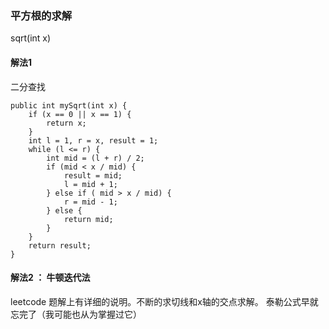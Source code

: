 ### 平方根的求解
sqrt(int x)

#### 解法1
二分查找

```
public int mySqrt(int x) {
    if (x == 0 || x == 1) {
        return x;
    }
    int l = 1, r = x, result = 1;
    while (l <= r) {
        int mid = (l + r) / 2;
        if (mid < x / mid) {
            result = mid;
            l = mid + 1;
        } else if ( mid > x / mid) {
            r = mid - 1;
        } else {
            return mid;
        }
    }
    return result;
}
```

#### 解法2 ： 牛顿迭代法
leetcode 题解上有详细的说明。不断的求切线和x轴的交点求解。
泰勒公式早就忘完了（我可能也从为掌握过它）
